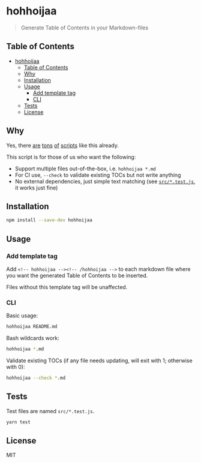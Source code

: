# hohhoijaa

> Generate Table of Contents in your Markdown-files

## Table of Contents

<!-- hohhoijaa -->

- [hohhoijaa](#hohhoijaa)
  - [Table of Contents](#table-of-contents)
  - [Why](#why)
  - [Installation](#installation)
  - [Usage](#usage)
    - [Add template tag](#add-template-tag)
    - [CLI](#cli)
  - [Tests](#tests)
  - [License](#license)

<!-- /hohhoijaa -->

## Why

Yes, there [are](https://www.npmjs.com/package/gen-md-toc) [tons](https://www.npmjs.com/package/markdown-toc) [of](https://www.npmjs.com/package/toc-md) [scripts](https://www.npmjs.com/package/md-toc) like this already.

This script is for those of us who want the following:

- Support multiple files out-of-the-box, i.e. `hohhoijaa *.md`
- For CI use, `--check` to validate existing TOCs but not write anything
- No external dependencies, just simple text matching (see [`src/*.test.js`](src/), it works just fine)

## Installation

```bash
npm install --save-dev hohhoijaa
```

## Usage

### Add template tag

Add `<!-- hohhoijaa --><!-- /hohhoijaa -->` to each markdown file where you want the generated Table of Contents to be inserted.

Files without this template tag will be unaffected.

### CLI

Basic usage:

```bash
hohhoijaa README.md
```

Bash wildcards work:

```bash
hohhoijaa *.md
```

Validate existing TOCs (if any file needs updating, will exit with 1; otherwise with 0):

```bash
hohhoijaa --check *.md
```

## Tests

Test files are named `src/*.test.js`.

```bash
yarn test
```

## License

MIT
